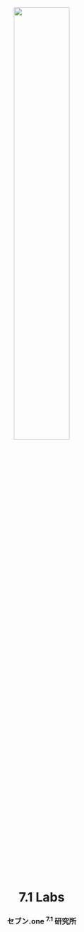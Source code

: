 <div align="center"><img src="/profile/7.1-logo.svg" width="50%"></div>
<h1 align="center">7.1 Labs</h1>
<h3 align="center"><b>セブン.one <sup>7.1</sup> 研究所</b></h3>
